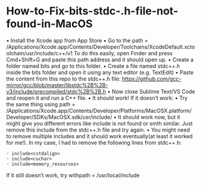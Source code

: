 # How-to-Fix-bits-stdc-.h-file-not-found-in-MacOS
• Install the Xcode app from App Store
• Go to the path = /Applications/Xcode.app/Contents/Developer/Toolchains/XcodeDefault.xctoolchain/usr/include/c++/v1 To do this easily, open Finder and press Cmd+Shift+G and paste this path address and it should open up.
• Create a folder named bits and go to this folder.
• Create a file named stdc++.h inside the bits folder and open it using any text editor (e.g. TextEdit)
• Paste the content from this repo to the stdc++.h file: https://github.com/gcc-mirror/gcc/blob/master/libstdc%2B%2B-v3/include/precompiled/stdc%2B%2B.h
• Now close Sublime Text/VS Code and reopen it and run a C++ file.
• It should work!
If it doesn’t work:
• Try the same thing using path = /Applications/Xcode.app/Contents/Developer/Platforms/MacOSX.platform/Developer/SDKs/MacOSX.sdk/usr/include/
• It should work now, but it might give you different errors like include<cstdalign> is not found or smth similar. Just remove this include from the stdc++.h file and try again.
• You might need to remove multiple includes and it should work eventually(at least it worked for me!). In my case, I had to remove the following lines from stdc++.h:

    ◦ include<cstdalign>
    ◦ include<cuchar>
    ◦ include<memory_resources>
If it still doesn’t work, try withpath = /usr/local/include
